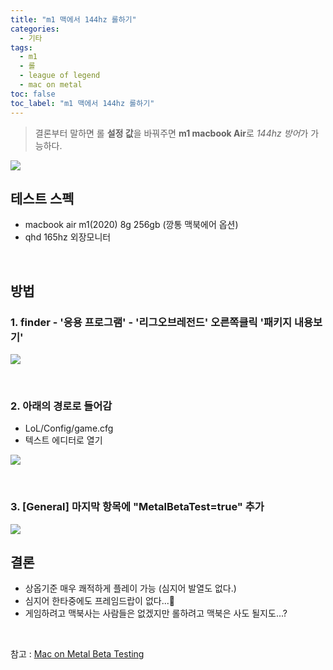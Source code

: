 ```yaml
---
title: "m1 맥에서 144hz 롤하기"
categories:
  - 기타 
tags:
  - m1
  - 롤
  - league of legend
  - mac on metal
toc: false
toc_label: "m1 맥에서 144hz 롤하기"
---
```



> 결론부터 말하면 롤 **설정 값**을 바꿔주면 **m1 macbook Air**로 *144hz 방어*가 가능하다.
>

![](https://user-images.githubusercontent.com/55419159/139523580-e90497ce-2cab-444b-b137-c17ae0875f05.png)


## 테스트 스펙
- macbook air m1(2020) 8g 256gb (깡통 맥북에어 옵션)
- qhd 165hz 외장모니터

<br>


## 방법

### 1. finder - '응용 프로그램' - '리그오브레전드' 오른쪽클릭 '패키지 내용보기'

   ![](https://user-images.githubusercontent.com/55419159/139523689-d613a586-55f2-426c-9e10-09e776c04450.png)

<br>

### 2. 아래의 경로로 들어감
- LoL/Config/game.cfg
- 텍스트 에디터로 열기

![](https://user-images.githubusercontent.com/55419159/139523809-a896357e-4c3b-413a-8474-6fc4ec9ecca4.png)

<br>

### 3. [General] 마지막 항목에 "MetalBetaTest=true" 추가

![](https://user-images.githubusercontent.com/55419159/139523849-60136e47-3f6b-4ae4-b22d-15f066f4f16b.png)


## 결론

- 상옵기준 매우 쾌적하게 플레이 가능 (심지어 발열도 없다.)
- 심지어 한타중에도 프레임드랍이 없다...🤔
- 게임하려고 맥북사는 사람들은 없겠지만 롤하려고 맥북은 사도 될지도...?

<br>

참고 : [Mac on Metal Beta Testing](![](https://devtrackers.gg/leagueoflegends/p/c1948cdc-mac-on-metal-beta-testing)
)
